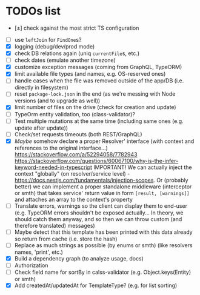 # TODOs list

 - [±] check against the most strict TS configuration
 - [ ] use `leftJoin` for `FindOne`s?
 - [x] logging (debug/dev/prod mode)
 - [x] check DB relations again (uniq `currentFile`s, etc.)
 - [ ] check dates (emulate another timezone)
 - [x] customize exception messages (coming from GraphQL, TypeORM)
 - [x] limit available file types (and names, e.g. OS-reserved ones)
 - [ ] handle cases when the file was removed outside of the app/DB (i.e. directly in filesystem)
 - [ ] reset `package-lock.json` in the end (as we're messing with Node versions (and to upgrade as well))
 - [x] limit number of files on the drive (check for creation and update)
 - [ ] TypeOrm entity validation, too (class-validator)?
 - [ ] Test multiple mutations at the same time (including same ones (e.g. update after update))
 - [ ] Check/set requests timeouts (both REST/GraphQL)
 - [x] *Maybe* somehow declare a proper Resolver' interface (with context and references to the original interface...)
       https://stackoverflow.com/a/52294058/7782943
       https://stackoverflow.com/questions/60067100/why-is-the-infer-keyword-needed-in-typescript
       IMPORTANT! We can actually inject the context "globally" (on resolver/service level) - https://docs.nestjs.com/fundamentals/injection-scopes. Or (probably better) we can implement a proper standalone middleware (interceptor or smth) that takes service' return value in form `[result, [warnings]]` and attaches an array to the context's property
 - [ ] Translate errors, warnings so the client can display them to end-user (e.g. TypeORM errors shouldn't be exposed actually... In theory, we should catch them anyway, and so then we can throw custom (and therefore translated) messages)
 - [ ] Maybe detect that this template has been printed with this data already so return from cache (i.e. store the hash)
 - [ ] Replace as much strings as possible (by enums or smth) (like resolvers names, 'print', etc.)
 - [x] Build a dependency graph (to analyze usage, docs)
 - [ ] Authorization
 - [ ] Check field name for sortBy in calss-validator (e.g. Object.keys(Entity) or smth)
 - [x] Add createdAt/updatedAt for TemplateType? (e.g. for list sorting)
